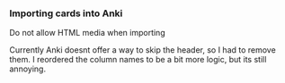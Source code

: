






### Importing cards into Anki
Do not allow HTML media when importing

Currently Anki doesnt offer a way to skip the header, so I had to remove them.
I reordered the column names to be a bit more logic, but its still annoying.